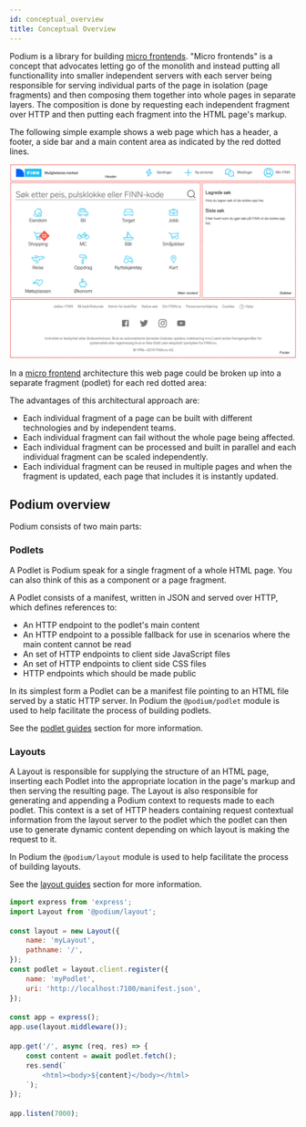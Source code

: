 ```yaml
---
id: conceptual_overview
title: Conceptual Overview
---
```



Podium is a library for building [micro frontends](https://micro-frontends.org/). "Micro frontends" is a concept that advocates letting go of the monolith and instead putting all functionallity into smaller independent servers with each server being responsible for serving individual parts of the page in isolation (page fragments) and then composing them together into whole pages in separate layers. The composition is done by requesting each independent fragment over HTTP and then putting each fragment into the HTML page's markup.

The following simple example shows a web page which has a header, a footer, a side bar and a main content area as indicated by the red dotted lines.

![](/img/finn-fragments.jpg)

In a [micro frontend](https://micro-frontends.org/) architecture this web page could be broken up into a separate fragment (podlet) for each red dotted area:

The advantages of this architectural approach are:

-   Each individual fragment of a page can be built with different technologies and by independent teams.
-   Each individual fragment can fail without the whole page being affected.
-   Each individual fragment can be processed and built in parallel and each individual fragment can be scaled independently.
-   Each individual fragment can be reused in multiple pages and when the fragment is updated, each page that includes it is instantly updated.

## Podium overview

Podium consists of two main parts:

### Podlets

A Podlet is Podium speak for a single fragment of a whole HTML page. You can also think of this as a component or a page fragment.

A Podlet consists of a manifest, written in JSON and served over HTTP, which defines references to:

-   An HTTP endpoint to the podlet's main content
-   An HTTP endpoint to a possible fallback for use in scenarios where the main content cannot be read
-   An set of HTTP endpoints to client side JavaScript files
-   An set of HTTP endpoints to client side CSS files
-   HTTP endpoints which should be made public

In its simplest form a Podlet can be a manifest file pointing to an HTML file served by a static HTTP server. In Podium the `@podium/podlet` module is used to help facilitate the process of building podlets.

See the [podlet guides](podlet/getting_started.md) section for more information.

### Layouts

A Layout is responsible for supplying the structure of an HTML page, inserting each Podlet into the appropriate location in the page's markup and then serving the resulting page. The Layout is also responsible for generating and appending a Podium context to requests made to each podlet. This context is a set of HTTP headers containing request contextual information from the layout server to the podlet which the podlet can then use to generate dynamic content depending on which layout is making the request to it.

In Podium the `@podium/layout` module is used to help facilitate the process of building layouts.

See the [layout guides](layout/getting_started.md) section for more information.

```js
import express from 'express';
import Layout from '@podium/layout';

const layout = new Layout({
    name: 'myLayout',
    pathname: '/',
});
const podlet = layout.client.register({
    name: 'myPodlet',
    uri: 'http://localhost:7100/manifest.json',
});

const app = express();
app.use(layout.middleware());

app.get('/', async (req, res) => {
    const content = await podlet.fetch();
    res.send(`
        <html><body>${content}</body></html>
    `);
});

app.listen(7000);
```
